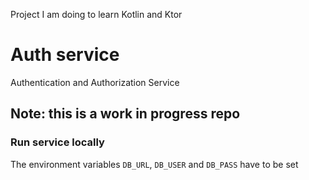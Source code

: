 Project I am doing to learn Kotlin and Ktor

# Auth service
Authentication and Authorization Service

## Note: this is a work in progress repo

### Run service locally
The environment variables `DB_URL`, `DB_USER` and `DB_PASS` have to be set

